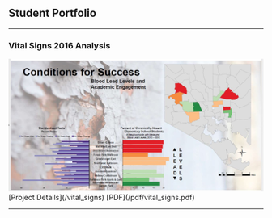 ## Student Portfolio

---

### Vital Signs 2016 Analysis

<img src="images/lead_map.JPG?raw=true"/>
[Project Details](/vital_signs)
[PDF](/pdf/vital_signs.pdf)

---
<!-- END -->
